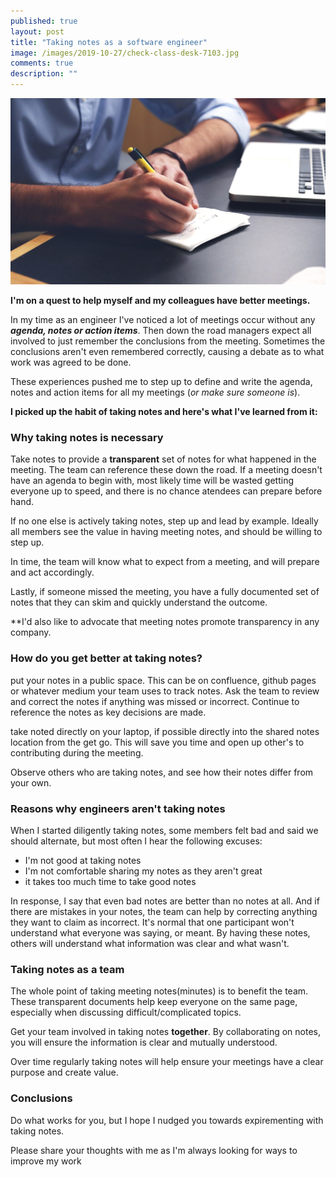 ```yaml
---
published: true
layout: post
title: "Taking notes as a software engineer"
image: /images/2019-10-27/check-class-desk-7103.jpg
comments: true
description: ""
---
```


![](/images/2019-10-27/check-class-desk-7103.jpg)

**I'm on a quest to help myself and my colleagues have better meetings.**

In my time as an engineer I've noticed a lot of meetings occur without any _**agenda, notes or action items**_. Then down the road managers expect all involved to just remember the conclusions from the meeting. Sometimes the conclusions aren't even remembered correctly, causing a debate as to what work was agreed to be done.

These experiences pushed me to step up to define and write the agenda, notes and action items for all my meetings (_or make sure someone is_).

**I picked up the habit of taking notes and here's what I've learned from it:**


### Why taking notes is necessary
Take notes to provide a **transparent** set of notes for what happened in the meeting. The team can reference these down the road. If a meeting doesn't have an agenda to begin with, most likely time will be wasted getting everyone up to speed, and there is no chance atendees can prepare before hand.

If no one else is actively taking notes, step up and lead by example. Ideally all members see the value in having meeting notes, and should be willing to step up.

In time, the team will know what to expect from a meeting, and will prepare and act accordingly.

Lastly, if someone missed the meeting, you have a fully documented set of notes that they can skim and quickly understand the outcome.

**I'd also like to advocate that meeting notes promote transparency in any company.

### How do you get better at taking notes?
put your notes in a public space. This can be on confluence, github pages or whatever medium your team uses to track notes. Ask the team to review and correct the notes if anything was missed or incorrect. Continue to reference the notes as key decisions are made.

take noted directly on your laptop, if possible directly into the shared notes location from the get go. This will save you time and open up other's to contributing during the meeting. 

Observe others who are taking notes, and see how their notes differ from your own.

### Reasons why engineers aren't taking notes
When I started diligently taking notes, some members felt bad and said we should alternate, but most often I hear the following excuses:
* I'm not good at taking notes
* I'm not comfortable sharing my notes as they aren't great
* it takes too much time to take good notes

In response, I say that even bad notes are better than no notes at all.  And if there are mistakes in your notes, the team can help by correcting anything they want to claim as incorrect. It's normal that one participant won't understand what everyone was saying, or meant. By having these notes, others will understand what information was clear and what wasn't. 

### Taking notes as a team
The whole point of taking meeting notes(minutes) is to benefit the team. These transparent documents help keep everyone on the same page, especially when discussing difficult/complicated topics.

Get your team involved in taking notes **together**. By collaborating on notes, you will ensure the information is clear and mutually understood. 

Over time regularly taking notes will help ensure your meetings have a clear purpose and create value.

### Conclusions
Do what works for you, but I hope I nudged you towards expirementing with taking notes. 

Please share your thoughts with me as I'm always looking for ways to improve my work